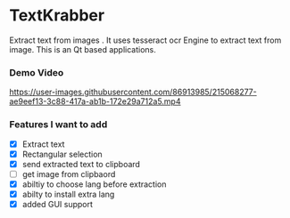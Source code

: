 # TextKrabber
Extract text from images . It uses tesseract ocr Engine to extract text from image. This is an Qt based applications.


### Demo Video



https://user-images.githubusercontent.com/86913985/215068277-ae9eef13-3c88-417a-ab1b-172e29a712a5.mp4









### Features I want to add

- [x] Extract text
- [x] Rectangular selection
- [x] send extracted text to clipboard
- [ ] get image from clipbaord
- [X] abiltiy to choose lang before extraction
- [x] abilty to install extra lang
- [x] added GUI support
